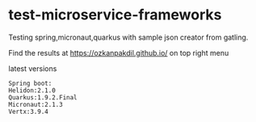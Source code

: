 # test-microservice-frameworks

Testing spring,micronaut,quarkus with sample json creator from gatling.

Find the results at https://ozkanpakdil.github.io/ on top right menu

latest versions
```
Spring boot:
Helidon:2.1.0
Quarkus:1.9.2.Final
Micronaut:2.1.3
Vertx:3.9.4
```
